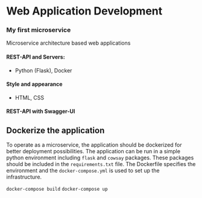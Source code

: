 # Web Application Development

### My first microservice
Microservice architecture based web applications

#### REST-API and Servers:
- Python (Flask), Docker

#### Style and appearance
- HTML, CSS


#### REST-API with Swagger-UI

## Dockerize the application

To operate as a microservice, the application should be dockerized for better deployment possibilities. The application can be run in a simple python environment including `flask` and `cowsay` packages. These packages should be included in the `requirements.txt` file.
The Dockerfile specifies the environment and the `docker-compose.yml` is used to set up the infrastructure.

`docker-compose build`
`docker-compose up`

